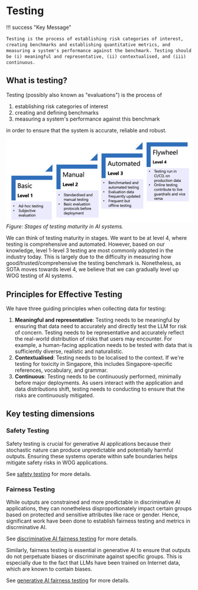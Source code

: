 # Testing

!!! success "Key Message"

    Testing is the process of establishing risk categories of interest, creating benchmarks and establishing quantitative metrics, and measuring a system's performance against the benchmark. Testing should be (i) meaningful and representative, (ii) contextualised, and (iii) continuous.

## What is testing?
Testing (possibly also known as "evaluations") is the process of 

1. establishing risk categories of interest
2. creating and defining benchmarks
3. measuring a system's performance against this benchmark

in order to ensure that the system is accurate, reliable and robust.

![Evals](images/testing_progression.png)
_Figure: Stages of testing maturity in AI systems._

We can think of testing maturity in stages. We want to be at level 4, where testing is comprehensive and automated. However, based on our knowledge, level 1-level 3 testing are most commonly adopted in the industry today. This is largely due to the difficulty in measuring how good/trusted/comprehensive the testing benchmark is. Nonetheless, as SOTA moves towards level 4, we believe that we can gradually level up WOG testing of AI systems. 

## Principles for Effective Testing

We have three guiding principles when collecting data for testing:

1. **Meaningful and representative**: Testing  needs to be meaningful by ensuring that data need to accurately and directly test the LLM for risk of concern. Testing needs to be representative and accurately reflect the real-world distribution of risks that users may encounter. For example, a human-facing application needs to be tested with data that is sufficiently diverse, realistic and naturalistic. 
2. **Contextualised**: Testing needs to be localised to the context. If we're testing for toxicity in Singapore, this includes Singapore-specific references, vocabulary, and grammar.
3. **Continuous**: Testing needs to be continuously performed, minimally before major deployments. As users interact with the application and data distributions shift, testing needs to conducting to ensure that the risks are continuously mitigated. 

## Key testing dimensions

### Safety Testing

Safety testing is crucial for generative AI applications because their stochastic nature can produce unpredictable and potentially harmful outputs. Ensuring these systems operate within safe boundaries helps mitigate safety risks in WOG applications. 

See [safety testing](testing/safety_testing/safety_testing.md) for more details. 

### Fairness Testing

While outputs are constrained and more predictable in discriminative AI applications, they can nonetheless disproportionately impact certain groups based on protected and sensitive attributes like race or gender. Hence, significant work have been done to establish fairness testing and metrics in discrminative AI. 

See [discriminative AI fairness testing](testing/fairness_testing/fairness_discriminative.md) for more details. 

Similarly, fairness testing is essential in generative AI to ensure that outputs do not perpetuate biases or discriminate against specific groups. This is especially due to the fact that LLMs have been trained on Internet data, which are known to contain biases. 

See [generative AI fairness testing](testing/fairness_testing/fairness_generative.md) for more details. 
